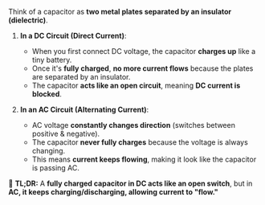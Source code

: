 Think of a capacitor as **two metal plates separated by an insulator (dielectric)**.

1. **In a DC Circuit (Direct Current)**:
    
    - When you first connect DC voltage, the capacitor **charges up** like a tiny battery.
    - Once it's **fully charged**, **no more current flows** because the plates are separated by an insulator.
    - The capacitor **acts like an open circuit**, meaning **DC current is blocked**.
2. **In an AC Circuit (Alternating Current)**:
    
    - AC voltage **constantly changes direction** (switches between positive & negative).
    - The capacitor **never fully charges** because the voltage is always changing.
    - This means **current keeps flowing**, making it look like the capacitor is passing AC.

🔹 **TL;DR:** A **fully charged capacitor in DC acts like an open switch**, but in **AC, it keeps charging/discharging, allowing current to "flow."**